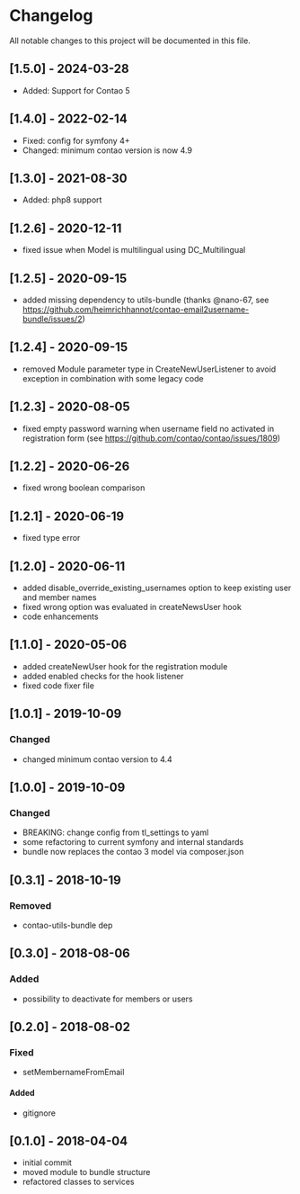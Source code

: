 # Changelog
All notable changes to this project will be documented in this file.

## [1.5.0] - 2024-03-28
- Added: Support for Contao 5

## [1.4.0] - 2022-02-14

- Fixed: config for symfony 4+
- Changed: minimum contao version is now 4.9

## [1.3.0] - 2021-08-30

- Added: php8 support

## [1.2.6] - 2020-12-11
- fixed issue when Model is multilingual using DC_Multilingual

## [1.2.5] - 2020-09-15
- added missing dependency to utils-bundle (thanks @nano-67, see https://github.com/heimrichhannot/contao-email2username-bundle/issues/2)

## [1.2.4] - 2020-09-15
- removed Module parameter type in CreateNewUserListener to avoid exception in combination with some legacy code

## [1.2.3] - 2020-08-05
- fixed empty password warning when username field no activated in registration form (see https://github.com/contao/contao/issues/1809)

## [1.2.2] - 2020-06-26
- fixed wrong boolean comparison

## [1.2.1] - 2020-06-19
- fixed type error

## [1.2.0] - 2020-06-11
- added disable_override_existing_usernames option to keep existing user and member names
- fixed wrong option was evaluated in createNewsUser hook
- code enhancements

## [1.1.0] - 2020-05-06

- added createNewUser hook for the registration module
- added enabled checks for the hook listener
- fixed code fixer file

## [1.0.1] - 2019-10-09

### Changed
- changed minimum contao version to 4.4

## [1.0.0] - 2019-10-09

### Changed
- BREAKING: change config from tl_settings to yaml
- some refactoring to current symfony and internal standards
- bundle now replaces the contao 3 model via composer.json

## [0.3.1] - 2018-10-19

### Removed
- contao-utils-bundle dep

## [0.3.0] - 2018-08-06

### Added
- possibility to deactivate for members or users

## [0.2.0] - 2018-08-02

### Fixed
- setMembernameFromEmail

#### Added
- gitignore

## [0.1.0] - 2018-04-04

- initial commit
- moved module to bundle structure
- refactored classes to services
